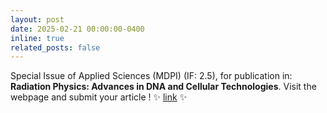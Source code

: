 ```yaml
---
layout: post
date: 2025-02-21 00:00:00-0400
inline: true
related_posts: false
---
```


Special Issue of Applied Sciences (MDPI) (IF: 2.5), for publication in: **Radiation Physics: Advances in DNA and Cellular Technologies**. Visit the webpage and submit your article ! 
:sparkles: [link](https://www.mdpi.com/journal/applsci/special_issues/A260E07UVN) :sparkles:
